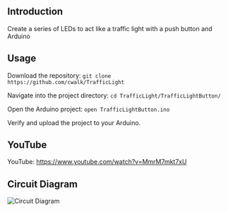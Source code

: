 ## Introduction

Create a series of LEDs to act like a traffic light with a push button and Arduino

## Usage

Download the repository: `git clone https://github.com/cwalk/TrafficLight`

Navigate into the project directory: `cd TrafficLight/TrafficLightButton/`

Open the Arduino project: `open TrafficLightButton.ino`

Verify and upload the project to your Arduino.

## YouTube

YouTube: https://www.youtube.com/watch?v=MmrM7mkt7xU

## Circuit Diagram

![Circuit Diagram](/Circuit.png?raw=true "Circuit Diagram")
